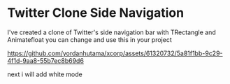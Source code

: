 # Twitter Clone Side Navigation
I've created a clone of Twitter's side navigation bar with TRectangle and Animatefloat
you can change and use this in your project

https://github.com/yordanhutama/xcorp/assets/61320732/5a81f1bb-9c29-4f1d-9aa8-55b7ec8b69d6

next i will add white mode

